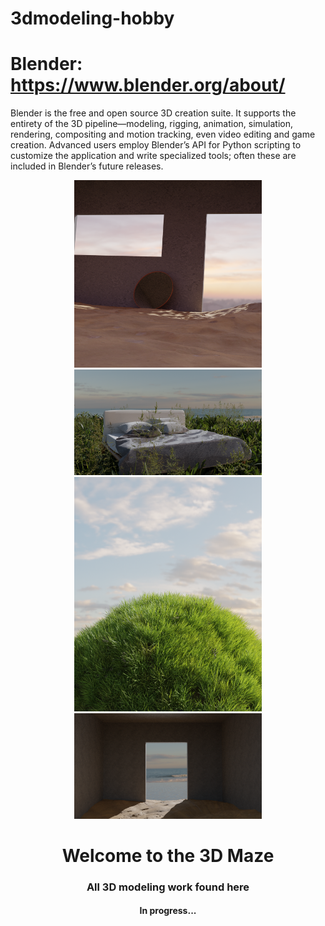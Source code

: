 # 3dmodeling-hobby

# Blender: https://www.blender.org/about/

Blender is the free and open source 3D creation suite. It supports the entirety of the 3D pipeline—modeling, rigging, animation, simulation, rendering, compositing and motion tracking, even video editing and game creation. Advanced users employ Blender’s API for Python scripting to customize the application and write specialized tools; often these are included in Blender’s future releases.

<div align="center">
  <a href="https://github.com/m-aze/3dmodeling-hobby">
    <img alt="Logo" src="https://github.com/m-aze/3dmodeling-hobby/blob/main/bed%20bed.png" width="300"/>
    <img alt="Logo" src="https://github.com/m-aze/3dmodeling-hobby/blob/main/grass%20bed.png" width="300"/>
    <img alt="Logo" src="https://github.com/m-aze/3dmodeling-hobby/blob/main/grass%20grass.png" width="300"/>
    <img alt="Logo" src="https://github.com/m-aze/3dmodeling-hobby/blob/main/sand%20sand.png" width="300"/>
  </a>
  <h1>Welcome to the 3D Maze</h1>
  <h3> All 3D modeling work found here </h3>

  <h4>In progress...</h4>
</div>
<br/>

